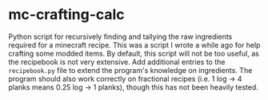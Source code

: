 # mc-crafting-calc
Python script for recursively finding and tallying the raw ingredients required for a minecraft recipe.
This was a script I wrote a while ago for help crafting some modded items.
By default, this script will not be too useful, as the recipebook is not very extensive. Add additional entries to the `recipebook.py` file to extend the program's knowledge on ingredients. The program should also work correctly on fractional recipes (i.e. 1 log -> 4 planks means 0.25 log -> 1 planks), though this has not been heavily tested.
